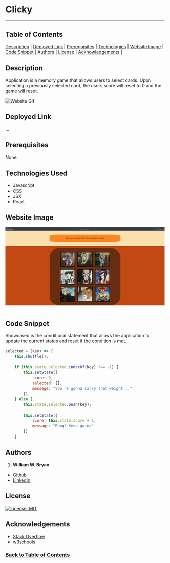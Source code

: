 # Clicky

----------------------

## Table of Contents

[Description](#Description) |
[Deployed Link](#Deployed-Link) |
[Prerequisites](#Prerequisites) |
[Technologies](#Technologies-Used) |
[Website Image](#Website-Image) |
[Code Snippet](#Code-Snippet) |
[Authors](#Authors) |
[License](#License) |
[Acknowledgements](#Acknowledgements) |

## Description

Application is a memory game that allows users to select cards. Upon selecting a previously selected card, the users score will reset to 0 and the game will reset.

![Website Gif](./public/assets/Clicky-gif.gif)

## Deployed Link

...

## Prerequisites

None

## Technologies Used

- Javascript
- CSS
- JSX
- React

## Website Image

![Website Image](./public/assets/webpage.png)

## Code Snippet

Showcased is the conditional statement that allows the application to update the current states and reset if the condition is met.

```Javascript
selected = (key) => {
    this.shuffle();

    if (this.state.selected.indexOf(key) !== -1) {
        this.setState({
            score: 0,
            selected: [],
            message: "You're gonna carry that weight..."
        });
    } else {
        this.state.selected.push(key);

        this.setState({
            score: this.state.score + 1,
            message: "Bang! Keep going"
        })
    }
```

## Authors

1. **William W. Bryan**

- [Github](https://github.com/WeiLiBryan)
- [LinkedIn](https://www.linkedin.com/in/william-bryan-72730019a/)

## License

[![License: MIT](https://img.shields.io/badge/License-MIT-yellow.svg)](https://opensource.org/licenses/MIT)

## Acknowledgements

- [Stack Overflow](https://stackoverflow.com)
- [w3schools](https://w3schools.com)

### [Back to Table of Contents](#table-of-contents)